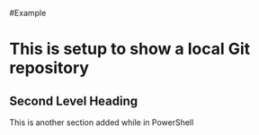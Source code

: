 #Example

# This is setup to show a local Git repository

## Second Level Heading

This is another section added while in PowerShell